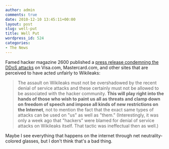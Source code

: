 ```yaml
---
author: admin
comments: true
date: 2010-12-10 13:45:11+00:00
layout: post
slug: well-put
title: Well Put
wordpress_id: 524
categories:
- The News
---
```


Famed hacker magazine 2600 published a [press release condemning the DDoS attacks](http://www.2600.com/news/view/article/12037) on Visa.com, Mastercard.com, and other sites that are perceived to have acted unfairly to Wikileaks:

> The assault on Wikileaks must not be overshadowed by the recent denial of service attacks and these certainly must not be allowed to be associated with the hacker community. **This will play right into the hands of those who wish to paint us all as threats and clamp down on freedom of speech and impose all kinds of new restrictions on the Internet**, not to mention the fact that the exact same types of attacks can be used on "us" as well as "them." (Interestingly, it was only a week ago that "hackers" were blamed for denial of service attacks on Wikileaks itself. That tactic was ineffectual then as well.)

Maybe I see everything that happens on the internet through net neutrality-colored glasses, but I don't think that's a bad thing.
